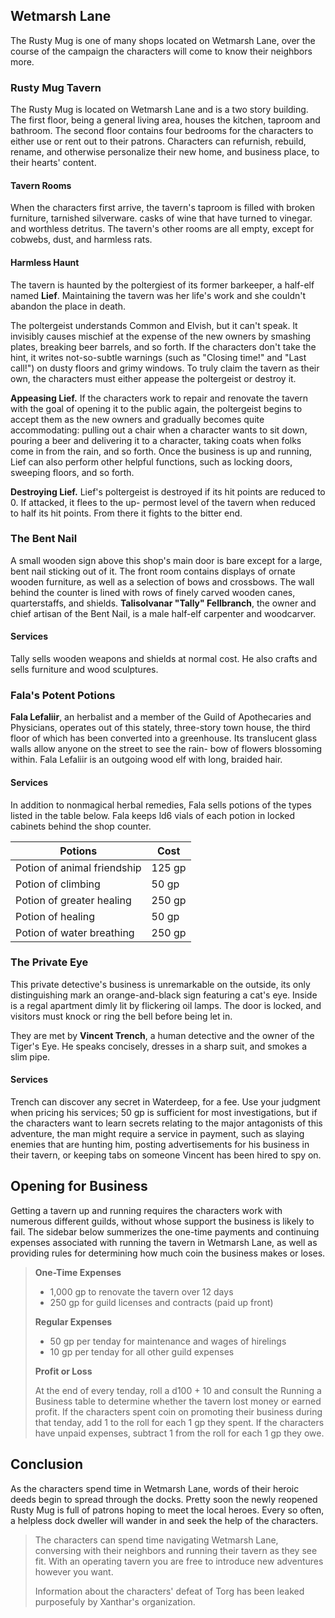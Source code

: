 ## Wetmarsh Lane
The Rusty Mug is one of many shops located on Wetmarsh Lane, over the course of the campaign the characters will come to know their neighbors more.

### Rusty Mug Tavern
The Rusty Mug is located on Wetmarsh Lane and is a two story building. The first floor, being a general living area, houses the kitchen, taproom and bathroom. The second floor contains four bedrooms for the characters to either use or rent out to their patrons. Characters can refurnish, rebuild, rename, and otherwise personalize their new home, and business place, to their hearts' content.

#### Tavern Rooms
When the characters first arrive, the tavern's taproom is filled with broken furniture, tarnished silverware. casks of wine that have turned to vinegar. and worthless detritus. The tavern's other rooms are all empty, except for cobwebs, dust, and harmless rats.

#### Harmless Haunt
The tavern is haunted by the poltergiest of its former barkeeper, a half-elf named **Lief**. Maintaining the tavern was her life's work and she couldn't abandon the place in death.

The poltergeist understands Common and Elvish, but it can't speak. lt invisibly causes mischief at the expense of the new owners by smashing plates, breaking beer barrels, and so forth. If the characters don't take the hint, it writes not-so-subtle warnings (such as "Closing time!" and "Last call!") on dusty floors and grimy windows. To truly claim the tavern as their own, the characters must either appease the poltergeist or destroy it.

**Appeasing Lief.** If the characters work to repair and renovate the tavern with the goal of opening it to the public again, the poltergeist begins to accept them as the new owners and gradually becomes quite accommodating: pulling out a chair when a character wants to sit down, pouring a beer and delivering it to a character, taking coats when folks come in from the rain, and so forth. Once the business is up and running, Lief can also perform other helpful functions, such as locking doors, sweeping floors, and so forth.

**Destroying Lief.** Lief's poltergeist is destroyed if its hit points are reduced to 0. If attacked, it flees to the up- permost level of the tavern when reduced to half its hit points. From there it fights to the bitter end.

### The Bent Nail
A small wooden sign above this shop's main door is bare except for a large, bent nail sticking out of it. The front room contains displays of ornate wooden furniture, as well as a selection of bows and crossbows. The wall behind the counter is lined with rows of finely carved wooden canes, quarterstaffs, and shields. **Talisolvanar "Tally" Fellbranch**, the owner and chief artisan of the Bent Nail, is a male half-elf carpenter and woodcarver.

#### Services
Tally sells wooden weapons and shields at normal cost. He also crafts and sells furniture and wood sculptures.

### Fala's Potent Potions

**Fala Lefaliir**, an herbalist and a member of the Guild of Apothecaries and Physicians, operates out of this stately, three-story town house, the third floor of which has been converted into a greenhouse. Its translucent glass walls allow anyone on the street to see the rain- bow of flowers blossoming within. Fala Lefaliir is an outgoing wood elf with long, braided hair.

#### Services
In addition to nonmagical herbal remedies, Fala sells potions of the types listed in the table below. Fala keeps ld6 vials of each potion in locked cabinets behind the shop counter.

| Potions                     | Cost   |
|-----------------------------|--------|
| Potion of animal friendship | 125 gp |
| Potion of climbing          | 50 gp  |
| Potion of greater healing   | 250 gp |
| Potion of healing           | 50 gp  |
| Potion of water breathing   | 250 gp |

### The Private Eye
This private detective's business is unremarkable on the outside, its only distinguishing mark an orange-and-black sign featuring a cat's eye. Inside is a regal apartment dimly lit by flickering oil lamps. The door is locked, and visitors must knock or ring the bell before being let in.

They are met by **Vincent Trench**, a human detective and the owner of the Tiger's Eye. He speaks concisely, dresses in a sharp suit, and smokes a slim pipe.

#### Services
Trench can discover any secret in Waterdeep, for a fee. Use your judgment when pricing his services; 50 gp is sufficient for most investigations, but if the characters want to learn secrets relating to the major antagonists of this adventure, the man might require a service in payment, such as slaying enemies that are hunting him, posting advertisements for his business in their tavern, or keeping tabs on someone Vincent has been hired to spy on.

## Opening for Business
Getting a tavern up and running requires the characters work with numerous different guilds, without whose support the business is likely to fail. The sidebar below summerizes the one-time payments and continuing expenses associated with running the tavern in Wetmarsh Lane, as well as providing rules for determining how much coin the business makes or loses.

>**One-Time Expenses**
>- 1,000 gp to renovate the tavern over 12 days
>- 250 gp for guild licenses and contracts (paid up front)
>
>**Regular Expenses**
>- 50 gp per tenday for maintenance and wages of hirelings
>- 10 gp per tenday for all other guild expenses
>
>**Profit or Loss**
>
>At the end of every tenday, roll a d100 + 10 and consult the Running a Business table to determine whether the tavern lost money or earned profit. If the characters spent coin on promoting their business during that tenday, add 1 to the roll for each 1 gp they spent. If the characters have unpaid expenses, subtract 1 from the roll for each 1 gp they owe.

## Conclusion
As the characters spend time in Wetmarsh Lane, words of their heroic deeds begin to spread through the docks. Pretty soon the newly reopened Rusty Mug is full of patrons hoping to meet the local heroes. Every so often, a helpless dock dweller will wander in and seek the help of the characters.

>The characters can spend time navigating Wetmarsh Lane, conversing with their neighbors and running their tavern as they see fit. With an operating tavern you are free to introduce new adventures however you want.
>
>Information about the characters' defeat of Torg has been leaked purposefuly by Xanthar's organization.